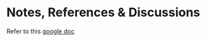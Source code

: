 # Notes, References & Discussions

Refer to this [google doc](https://discord.com/channels/@me/1338490368768872490/1349000136075771955)
